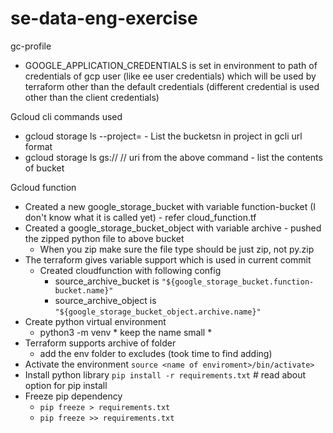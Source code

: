 # se-data-eng-exercise

gc-profile 
* GOOGLE_APPLICATION_CREDENTIALS 
    is set in environment to path of credentials of gcp user (like ee user credentials) which will be used by terraform other than the default credentials (different credential is used other than the client credentials)


Gcloud cli commands used
* gcloud storage ls --project=<project> - List the bucketsn in project in gcli url format
* gcloud storage ls gs://<Bucket-name> // uri from the above command - list the contents of bucket

Gcloud function
* Created a new google_storage_bucket with variable function-bucket (I don't know what it is called yet) - refer cloud_function.tf
* Created a google_storage_bucket_object with variable archive - pushed the zipped python file to above bucket
    *  When you zip make sure the file type should be just zip, not py.zip
* The terraform gives variable support which is used in current commit
    * Created cloudfunction with following config
        * source_archive_bucket is `"${google_storage_bucket.function-bucket.name}"`
        * source_archive_object is  `"${google_storage_bucket_object.archive.name}"`
* Create python virtual environment
    * python3 -m venv <name of enviroment> * keep the name small *
* Terraform supports archive of folder
    * add the env folder to excludes <name of enviroment> (took time to find adding)
* Activate the environment `source <name of enviroment>/bin/activate>`
* Install python library `pip install -r requirements.txt` # read about option for pip install
* Freeze pip dependency
    * `pip freeze > requirements.txt`
    * `pip freeze >> requirements.txt`
